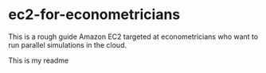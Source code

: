 # ec2-for-econometricians
This is a rough guide Amazon EC2 targeted at econometricians who want to run parallel simulations in the cloud.

This is my readme
